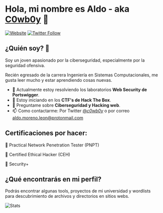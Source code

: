 ### <h1>Hola, mi nombre es Aldo - aka [C0wb0y][website] 👋</h1>

[![Website](https://img.shields.io/website?label=aldo-moreno-leon.github.io&style=for-the-badge&url=https://aldo-moreno-leon.github.io/)](https://aldo-moreno-leon.github.io/)
[![Twitter Follow](https://img.shields.io/twitter/follow/_c0wb0y_?color=1DA1F2&logo=twitter&style=for-the-badge)](https://twitter.com/intent/follow?original_referer=https%3A%2F%2Fgithub.com%2F_c0wb0y_&screen_name=_c0wb0y_)

## ¿Quién soy? 🤔

Soy un joven apasionado por la ciberseguridad, especialmente por la seguridad ofensiva.

Recién egresado de la carrera Ingeniería en Sistemas Computacionales, me gusta leer mucho y estar aprendiendo cosas nuevas.

- 🔭 Actualmente estoy resolviendo los laboratorios **Web Security de Portswigger**.
- 🌱 Estoy iniciando en los **CTF's de Hack The Box**.
- 💬 Preguntame sobre **Ciberseguridad y Hacking web**.
- 📫 Como contactarme: Por Twitter [@_c0wb0y_](https://twitter.com/_c0wb0y_) o por correo aldo.moreno.leon@protonmail.com

[//]: <> (## Estoy llevando a cabo una formación gratuita en:)

[//]: <> (🔴 CyberWall Academy impartido por la Universidad de Salamanca y la Policía Nacional de España.)

## Certificaciones por hacer:

🔵 Practical Network Penetration Tester (PNPT)

🔵 Certified Ethical Hacker (CEH)

🔵 Security+

## ¿Qué encontrarás en mi perfil?

Podrás encontrar algunas tools, proyectos de mi universidad y wordlists para descubrimiento de archivos y directorios en sitios webs.

<img src="https://github-readme-stats.vercel.app/api?username=aldo-moreno-leon&show_icons=true&theme=chartreuse-dark" alt="Stats">

[website]: https://aldo-moreno-leon.github.io/
